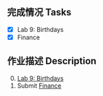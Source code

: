 ## 完成情况 Tasks

- [x] Lab 9: Birthdays
- [x] Finance

## 作业描述 Description

0. [Lab 9: Birthdays](https://cs50.harvard.edu/x/2022/labs/9/)
1. Submit [Finance](https://cs50.harvard.edu/x/2022/psets/9/finance/)
